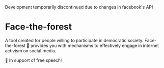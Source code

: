 Development temporarily discontinued due to changes in facebook's API

# Face-the-forest

A tool created for people willing to participate in democratic society. Face-the-forest 🌳 provides you with mechanisms to effectively engage in internet activism on social media.

🦡 In support of free speech!
